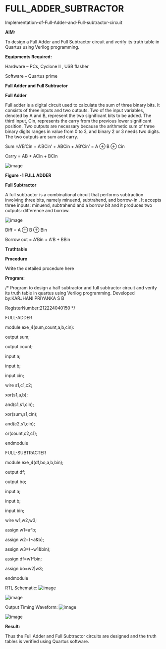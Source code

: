 # FULL_ADDER_SUBTRACTOR

Implementation-of-Full-Adder-and-Full-subtractor-circuit

**AIM:**

To design a Full Adder and Full Subtractor circuit and verify its truth table in Quartus using Verilog programming.

**Equipments Required:**

Hardware – PCs, Cyclone II , USB flasher

Software – Quartus prime

**Full Adder and Full Subtractor**

**Full Adder**

Full adder is a digital circuit used to calculate the sum of three binary bits. It consists of three inputs and two outputs. Two of the input variables, denoted by A and B, represent the two significant bits to be added. The third input, Cin, represents the carry from the previous lower significant position. Two outputs are necessary because the arithmetic sum of three binary digits ranges in value from 0 to 3, and binary 2 or 3 needs two digits. The two outputs are sum and carry.

Sum =A’B’Cin + A’BCin’ + ABCin + AB’Cin’ = A ⊕ B ⊕ Cin 

Carry = AB + ACin + BCin

![image](https://github.com/naavaneetha/FULL_ADDER_SUBTRACTOR/assets/154305477/0f30ba51-5ffb-4198-845f-18e054f675e7)

**Figure -1 FULL ADDER**

**Full Subtractor**

A full subtractor is a combinational circuit that performs subtraction involving three bits, namely minuend, subtrahend, and borrow-in . It accepts three inputs: minuend, subtrahend and a borrow bit and it produces two outputs: difference and borrow.

![image](https://github.com/naavaneetha/FULL_ADDER_SUBTRACTOR/assets/154305477/02b24f51-ab51-4304-9ad6-7b81ffc1ead5)

Diff = A ⊕ B ⊕ Bin 

Borrow out = A'Bin + A'B + BBin

**Truthtable**

**Procedure**

Write the detailed procedure here

**Program:**

/* Program to design a half subtractor and full subtractor circuit and verify its truth table in quartus using Verilog programming. 
Developed by:KARJHANI PRIYANKA S B

RegisterNumber:212224040150
*/

FULL-ADDER

module exe_4(sum,count,a,b,cin):

output sum;

output count;

input a;

input b;

input cin;

wire s1,c1,c2;

xor(s1,a,b);

and(c1,s1,cin);

xor(sum,s1,cin);

and(c2,s1,cin);

or(count,c2,c1);

endmodule


FULL-SUBTRACTER

module exe_4(df,bo,a,b,bin);

output df;

output bo;

input a;

input b;

input bin;

wire w1,w2,w3;

assign w1=a^b;

assign w2=(~a&b);

assign w3=(~w1&bin);

assign df=w1^bin;

assign bo=w2|w3;

endmodule

RTL Schematic:
![image](https://github.com/user-attachments/assets/90289fc9-5c1c-47ca-b9c5-75e16c4e4dff)

![image](https://github.com/user-attachments/assets/2da612e8-45ba-4c04-9d51-310b8f6ab5ba)




Output Timing Waveform:
![image](https://github.com/user-attachments/assets/d2ad136f-df96-4ef7-a4b4-c836733e1b60)

![image](https://github.com/user-attachments/assets/9b042333-402e-4445-b8d7-6a7c8dfae175)



**Result:**

Thus the Full Adder and Full Subtractor circuits are designed and the truth tables is verified using Quartus software.



